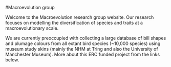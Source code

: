 
#Macroevolution group

Welcome to the Macroevolution research group website. Our research focuses on modelling the diversification of species and traits at a macroevolutionary scale.

We are currently preoccupied with collecting a large database of bill shapes and plumage colours from all extant bird species (~10,000 species) using museum study skins (mainly the NHM at Tring and also the University of Manchester Museum). More about this ERC funded project from the links below.
